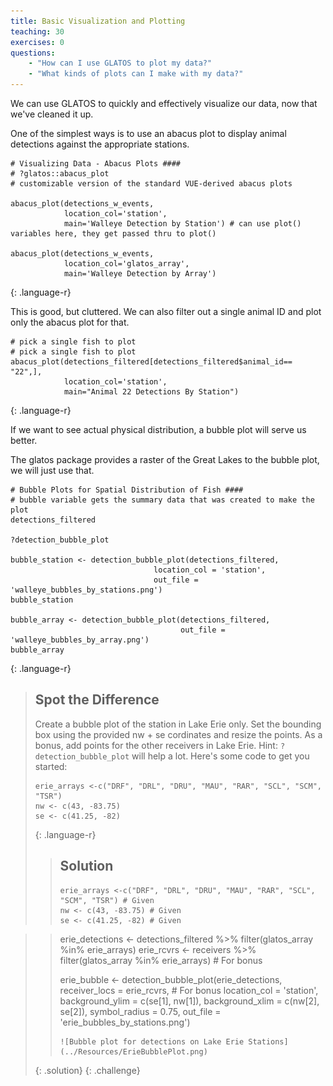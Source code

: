 ```yaml
---
title: Basic Visualization and Plotting
teaching: 30
exercises: 0
questions:
    - "How can I use GLATOS to plot my data?"
    - "What kinds of plots can I make with my data?"
---
```


We can use GLATOS to quickly and effectively visualize our data, now that we've
cleaned it up.

One of the simplest ways is to use an abacus plot to display animal detections
against the appropriate stations.

~~~
# Visualizing Data - Abacus Plots ####
# ?glatos::abacus_plot
# customizable version of the standard VUE-derived abacus plots

abacus_plot(detections_w_events, 
            location_col='station', 
            main='Walleye Detection by Station') # can use plot() variables here, they get passed thru to plot()

abacus_plot(detections_w_events, 
            location_col='glatos_array', 
            main='Walleye Detection by Array') 

~~~
{: .language-r}

This is good, but cluttered. We can also filter out a single animal ID and plot
only the abacus plot for that.
~~~
# pick a single fish to plot
# pick a single fish to plot
abacus_plot(detections_filtered[detections_filtered$animal_id== "22",],
            location_col='station',
            main="Animal 22 Detections By Station")
~~~
{: .language-r}




If we want to see actual physical distribution, a bubble plot will serve us better.

The glatos package provides a raster of the Great Lakes to the bubble plot, we will just use that.
~~~
# Bubble Plots for Spatial Distribution of Fish ####
# bubble variable gets the summary data that was created to make the plot
detections_filtered

?detection_bubble_plot

bubble_station <- detection_bubble_plot(detections_filtered, 
                                location_col = 'station',
                                out_file = 'walleye_bubbles_by_stations.png')
bubble_station

bubble_array <- detection_bubble_plot(detections_filtered,
                                      out_file = 'walleye_bubbles_by_array.png')
bubble_array
~~~
{: .language-r}

> ## Spot the Difference
>
> Create a bubble plot of the station in Lake Erie only. Set the bounding box using the provided nw + se cordinates and 
> resize the points. As a bonus, add points for the other receivers in Lake Erie.
> Hint: `?detection_bubble_plot` will help a lot.
> Here's some code to get you started:
> ~~~
> erie_arrays <-c("DRF", "DRL", "DRU", "MAU", "RAR", "SCL", "SCM", "TSR")
> nw <- c(43, -83.75)
> se <- c(41.25, -82)
> ~~~
> {: .language-r}
> > ## Solution
> > ~~~
> > erie_arrays <-c("DRF", "DRL", "DRU", "MAU", "RAR", "SCL", "SCM", "TSR") # Given
> > nw <- c(43, -83.75) # Given
> > se <- c(41.25, -82) # Given

> > erie_detections <- detections_filtered %>% filter(glatos_array %in% erie_arrays)
> > erie_rcvrs <- receivers %>% filter(glatos_array %in% erie_arrays) # For bonus
> >
> > erie_bubble <- detection_bubble_plot(erie_detections, 
> >                                      receiver_locs = erie_rcvrs, # For bonus
> >                                      location_col = 'station',
> >                                      background_ylim = c(se[1], nw[1]),
> >                                      background_xlim = c(nw[2], se[2]),
> >                                      symbol_radius = 0.75,
> >                                      out_file = 'erie_bubbles_by_stations.png')
> > ~~~
> > ![Bubble plot for detections on Lake Erie Stations](../Resources/ErieBubblePlot.png)
> {: .solution}
{: .challenge}
